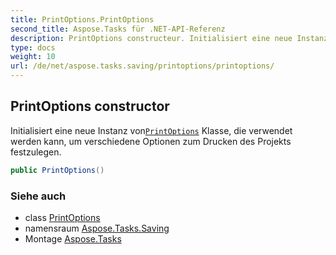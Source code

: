 ```yaml
---
title: PrintOptions.PrintOptions
second_title: Aspose.Tasks für .NET-API-Referenz
description: PrintOptions constructeur. Initialisiert eine neue Instanz vonPrintOptions Klasse die verwendet werden kann um verschiedene Optionen zum Drucken des Projekts festzulegen.
type: docs
weight: 10
url: /de/net/aspose.tasks.saving/printoptions/printoptions/
---
```

## PrintOptions constructor

Initialisiert eine neue Instanz von[`PrintOptions`](../) Klasse, die verwendet werden kann, um verschiedene Optionen zum Drucken des Projekts festzulegen.

```csharp
public PrintOptions()
```

### Siehe auch

* class [PrintOptions](../)
* namensraum [Aspose.Tasks.Saving](../../printoptions/)
* Montage [Aspose.Tasks](../../../)


